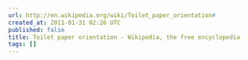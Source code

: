 ```yaml
---
url: http://en.wikipedia.org/wiki/Toilet_paper_orientation#
created_at: 2011-01-31 02:26 UTC
published: false
title: Toilet paper orientation - Wikipedia, the free encyclopedia
tags: []
---
```




